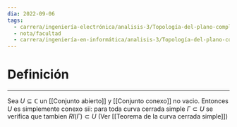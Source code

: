 ```yaml
---
dia: 2022-09-06
tags:
  - carrera/ingeniería-electrónica/analisis-3/Topología-del-plano-complejo-y-límites
  - nota/facultad
  - carrera/ingeniería-en-informática/analisis-3/Topología-del-plano-complejo-y-límites
---
```

# Definición
---
Sea $U \subseteq \mathbb{C}$ un [[Conjunto abierto]] y [[Conjunto conexo]] no vacio. Entonces $U$ es simplemente conexo sii: para toda curva cerrada simple $\Gamma \subset U$ se verifica que tambien $RI(\Gamma) \subset U$ (Ver [[Teorema de la curva cerrada simple]])